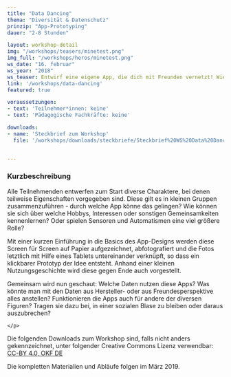 ```yaml
---
title: "Data Dancing"
thema: "Diversität & Datenschutz"
prinzip: "App-Prototyping"
dauer: "2-8 Stunden"

layout: workshop-detail
img: "/workshops/teasers/minetest.png"
img_full: "/workshops/heros/minetest.png"
ws_date: "16. februar"
ws_year: "2018"
ws_teaser: Entwirf eine eigene App, die dich mit Freunden vernetzt! Wieviele Informationen möchtest du freigeben, um die Daten anderer zu sehen? Was wünschst du dir von einem digitalen Treffpunkt und kann dieser problemlos von allen genutzt werden? In diesem Workshop lernst du, wie man mit Papier, Stiften und Tablets interaktive Prototypen erstellt, welche Rolle Anonymität und Überwachung spielt und warum Schubladen-Denken nervt.
link: '/workshops/data-dancing'
featured: true

voraussetzungen:
- text: 'Teilnehmer*innen: keine'
- text: 'Pädagogische Fachkräfte: keine'

downloads:
- name: 'Steckbrief zum Workshop'
  file: '/workshops/downloads/steckbriefe/Steckbrief%20WS%20Data%20Dancing.pdf'


---
```



<h3>Kurzbeschreibung</h3>
<p>
	Alle Teilnehmenden entwerfen zum Start diverse Charaktere, bei denen teilweise Eigenschaften vorgegeben sind. Diese gilt es in kleinen Gruppen zusammenzuführen - durch welche App könne das gelingen? Wie können sie sich über welche Hobbys, Interessen oder sonstigen Gemeinsamkeiten kennenlernen? Oder spielen Sensoren und Automatismen eine viel größere Rolle?
    </p>
<p>
    Mit einer kurzen Einführung in die Basics des App-Designs werden diese Screen für Screen auf Papier aufgezeichnet, abfotografiert und die Fotos letztlich mit Hilfe eines Tablets untereinander verknüpft, so dass ein klickbarer Prototyp der Idee entsteht. Anhand einer kleinen Nutzungsgeschichte wird diese gegen Ende auch vorgestellt.
    </p>
<p>
Gemeinsam wird nun geschaut: Welche Daten nutzen diese Apps? Was könnte man mit den Daten aus Hersteller- oder aus Freundesperspektive alles anstellen? Funktionieren die Apps auch für andere der diversen Figuren? Tragen sie dazu bei, in einer sozialen Blase zu bleiben oder daraus auszubrechen?

    </p>
<p>
	Die folgenden Downloads zum Workshop sind, falls nicht anders gekennzeichnet, unter folgender Creative Commons Lizenz verwendbar: <a class="highlight-grey" href="https://www.creativecommons.org/licenses/by/4.0/legalcode">CC-BY 4.0, OKF DE</a>
    </p>
<p>
	Die kompletten Materialien und Abläufe folgen im März 2019.
    </p>








